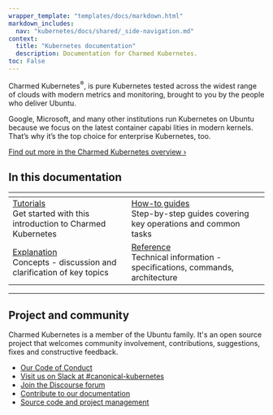 ```yaml
---
wrapper_template: "templates/docs/markdown.html"
markdown_includes:
  nav: "kubernetes/docs/shared/_side-navigation.md"
context:
  title: "Kubernetes documentation"
  description: Documentation for Charmed Kubernetes.
toc: False
---
```


Charmed Kubernetes<sup>&reg;</sup>, is pure Kubernetes tested across the widest range of clouds with modern metrics and
 monitoring, brought to you by the people who deliver Ubuntu.

Google, Microsoft, and many other institutions run Kubernetes on Ubuntu because we focus on the latest container capabi
lities in modern kernels. That’s why it’s the top choice for enterprise Kubernetes, too.

[Find out more in the Charmed Kubernetes overview&nbsp;&rsaquo;](/kubernetes/docs/overview)

<img src="https://assets.ubuntu.com/v1/843c77b6-juju-at-a-glace.svg" style="float:right; margin-left: 2rem; border: 0
" alt="">

## In this documentation

<div class="md-table">
<table>
<thead>
<tr>
<th></th>
<th></th>
</tr>
</thead>
<tbody>
<tr>
<td><a href="/kubernetes/docs/tutorials-index">Tutorials</a><br>  Get started with this introduction to Charmed Kubernetes <br></td>
<td><a href="/kubernetes/docs/how-to-index">How-to guides</a> <br> Step-by-step guides covering key operations and common tasks</td>
</tr>
<tr>
<td><a href="/kubernetes/docs/explanation-index">Explanation</a> <br> Concepts - discussion and clarification of key topics</td>
<td><a href="/kubernetes/docs/reference-index">Reference</a> <br> Technical information - specifications, commands, architecture</td>
</tr>
</tbody>
</table>
</div>

---

## Project and community

Charmed Kubernetes is a member of the Ubuntu family. It's an open source project that welcomes community involvement, contributions, suggestions, fixes and constructive feedback.

* [Our Code of Conduct](https://ubuntu.com/community/code-of-conduct)
* [Visit us on Slack at #canonical-kubernetes](https://slack.k8s.io/)
* [Join the Discourse forum](https://discuss.kubernetes.io/)
* [Contribute to our documentation](https://github.com/charmed-kubernetes/kubernetes-docs)
* [Source code and project management](https://github.com/charmed-kubernetes)
